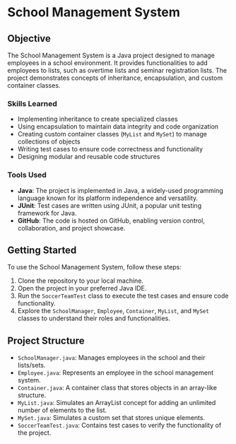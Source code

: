 # School Management System

## Objective

The School Management System is a Java project designed to manage employees in a school environment. It provides functionalities to add employees to lists, such as overtime lists and seminar registration lists. The project demonstrates concepts of inheritance, encapsulation, and custom container classes.

### Skills Learned

- Implementing inheritance to create specialized classes
- Using encapsulation to maintain data integrity and code organization
- Creating custom container classes (`MyList` and `MySet`) to manage collections of objects
- Writing test cases to ensure code correctness and functionality
- Designing modular and reusable code structures

### Tools Used

- **Java**: The project is implemented in Java, a widely-used programming language known for its platform independence and versatility.
- **JUnit**: Test cases are written using JUnit, a popular unit testing framework for Java.
- **GitHub**: The code is hosted on GitHub, enabling version control, collaboration, and project showcase.

## Getting Started

To use the School Management System, follow these steps:

1. Clone the repository to your local machine.
2. Open the project in your preferred Java IDE.
3. Run the `SoccerTeamTest` class to execute the test cases and ensure code functionality.
4. Explore the `SchoolManager`, `Employee`, `Container`, `MyList`, and `MySet` classes to understand their roles and functionalities.

## Project Structure

- `SchoolManager.java`: Manages employees in the school and their lists/sets.
- `Employee.java`: Represents an employee in the school management system.
- `Container.java`: A container class that stores objects in an array-like structure.
- `MyList.java`: Simulates an ArrayList concept for adding an unlimited number of elements to the list.
- `MySet.java`: Simulates a custom set that stores unique elements.
- `SoccerTeamTest.java`: Contains test cases to verify the functionality of the project.

